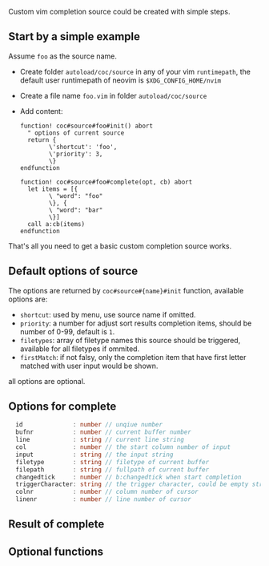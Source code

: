 Custom vim completion source could be created with simple steps.

## Start by a simple example

Assume `foo` as the source name.

* Create folder `autoload/coc/source` in any of your vim `runtimepath`, the default user runtimepath of neovim is `$XDG_CONFIG_HOME/nvim`

* Create a file name `foo.vim` in folder `autoload/coc/source`

* Add content:
    ``` vim
    function! coc#source#foo#init() abort
      " options of current source
      return {
            \'shortcut': 'foo',
            \'priority': 3,
            \}
    endfunction

    function! coc#source#foo#complete(opt, cb) abort
      let items = [{
            \ "word": "foo"
            \}, {
            \ "word": "bar"
            \}]
      call a:cb(items)
    endfunction
    ```
That's all you need to get a basic custom completion source works.

## Default options of source

The options are returned by `coc#source#{name}#init` function, available options are:

* `shortcut`: used by menu, use source name if omitted.
* `priority`: a number for adjust sort results completion items, should be number of 0-99, default is `1`.
* `filetypes`: array of filetype names this source should be triggered, available for all filetypes if ommited.
* `firstMatch`: if not falsy, only the completion item that have first letter matched with user input would be shown.

all options are optional.

## Options for complete

``` typescript
  id              : number // unqiue number
  bufnr           : number // current buffer number
  line            : string // current line string
  col             : number // the start column number of input
  input           : string // the input string
  filetype        : string // filetype of current buffer
  filepath        : string // fullpath of current buffer
  changedtick     : number // b:changedtick when start completion
  triggerCharacter: string // the trigger character, could be empty string of single character
  colnr           : number // column number of cursor 
  linenr          : number // line number of cursor
```

## Result of complete

## Optional functions